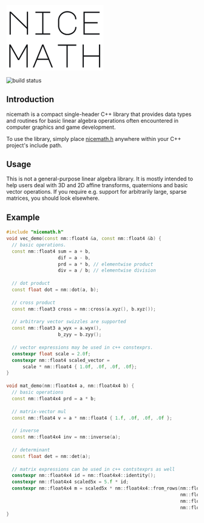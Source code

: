 <img src="https://github.com/nicebyte/nicemath/blob/master/nicemath.png?raw=true" width="256"/>

![build status](https://ci.appveyor.com/api/projects/status/f3tvwbeyvattk9xd?svg=true)

## Introduction
nicemath is a compact single-header C++ library that provides data types and routines for basic linear algebra operations often encountered in computer graphics and game development.

To use the library, simply place [nicemath.h](https://raw.githubusercontent.com/nicebyte/nicemath/master/nicemath.h) anywhere within your C++ project's include path.

## Usage
This is not a general-purpose linear algebra library. It is mostly intended to help users deal with 3D and 2D affine transforms, quaternions and basic vector operations. If you require e.g. support for arbitrarily large, sparse matrices, you should look elsewhere.

## Example

```cpp
#include "nicemath.h"
void vec_demo(const nm::float4 &a, const nm::float4 &b) {
  // basic operations.
  const nm::float4 sum = a + b,
                   dif = a - b,
                   prd = a * b, // elementwise product
                   div = a / b; // elementwise division
                   
  // dot product
  const float dot = nm::dot(a, b);
  
  // cross product
  const nm::float3 cross = nm::cross(a.xyz(), b.xyz());
  
  // arbitrary vector swizzles are supported
  const nm::float3 a_wyx = a.wyx(),
                   b_zyy = b.zyy();
                   
  // vector expressions may be used in c++ constexprs.
  constexpr float scale = 2.0f;
  constexpr nm::float4 scaled_vector =
      scale * nm::float4 { 1.0f, .0f, .0f, .0f};
}

void mat_demo(nm::float4x4 a, nm::float4x4 b) {
  // basic operations
  const nm::float4x4 prd = a * b;

  // matrix-vector mul
  const nm::float4 v = a * nm::float4 { 1.f, .0f, .0f, .0f };
  
  // inverse
  const nm::float4x4 inv = nm::inverse(a);
  
  // determinant
  const float det = nm::det(a);
  
  // matrix expressions can be used in c++ contstexprs as well
  constexpr nm::float4x4 id = nm::float4x4::identity();
  constexpr nm::float4x4 scaled5x = 5.f * id;
  constexpr nm::float4x4 m = scaled5x * nm::float4x4::from_rows(nm::float4 { 2.f, 3.f, .0f, .0f },
                                                                nm::float4 { 9.f, 1.f, 2.f, .0f },
                                                                nm::float4 { 8.f, 4.f, .7f, .0f },
                                                                nm::float4 { 6.f, 7.f, 1.f, 1.f });
}
```
